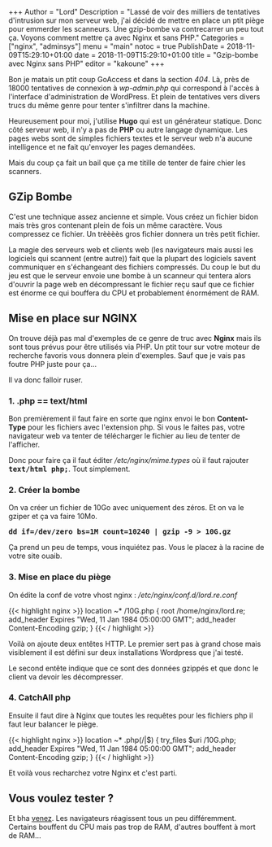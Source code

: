 +++
Author = "Lord"
Description = "Lassé de voir des milliers de tentatives d'intrusion sur mon serveur web, j'ai décidé de mettre en place un ptit piège pour emmerder les scanneurs. Une gzip-bombe va contrecarrer un peu tout ça. Voyons comment mettre ça avec Nginx et sans PHP."
Categories = ["nginx", "adminsys"]
menu = "main"
notoc = true
PublishDate = 2018-11-09T15:29:10+01:00
date = 2018-11-09T15:29:10+01:00
title = "Gzip-bombe avec Nginx sans PHP"
editor = "kakoune"
+++

Bon je matais un ptit coup GoAccess et dans la section *404*.
Là, près de 18000 tentatives de connexion à *wp-admin.php* qui correspond à l'accès à l'interface d'administration de WordPress.
Et plein de tentatives vers divers trucs du même genre pour tenter s'infiltrer dans la machine.

Heureusement pour moi, j'utilise **Hugo** qui est un générateur statique.
Donc côté serveur web, il n'y a pas de **PHP** ou autre langage dynamique.
Les pages webs sont de simples fichiers textes et le serveur web n'a aucune intelligence et ne fait qu'envoyer les pages demandées.

Mais du coup ça fait un bail que ça me titille de tenter de faire chier les scanners.

## GZip Bombe
C'est une technique assez ancienne et simple.
Vous créez un fichier bidon mais très gros contenant plein de fois un même caractère.
Vous compressez ce fichier.
Un trèèèès gros fichier donnera un très petit fichier.

La magie des serveurs web et clients web (les navigateurs mais aussi les logiciels qui scannent (entre autre)) fait que la plupart des logiciels savent communiquer en s'échangeant des fichiers compressés.
Du coup le but du jeu est que le serveur envoie une bombe à un scanneur qui tentera alors d'ouvrir la page web en décompressant le fichier reçu sauf que ce fichier est énorme ce qui bouffera du CPU et probablement énormément de RAM.

## Mise en place sur NGINX
On trouve déjà pas mal d'exemples de ce genre de truc avec **Nginx** mais ils sont tous prévus pour être utilisés via PHP.
Un ptit tour sur votre moteur de recherche favoris vous donnera plein d'exemples.
Sauf que je vais pas foutre PHP juste pour ça…

Il va donc falloir ruser.

### 1. .php == text/html
Bon premièrement il faut faire en sorte que nginx envoi le bon **Content-Type** pour les fichiers avec l'extension php.
Si vous le faites pas, votre navigateur web va tenter de télécharger le fichier au lieu de tenter de l'afficher.

Donc pour faire ça il faut éditer */etc/nginx/mime.types* où il faut rajouter **<samp>text/html		php;</samp>**.
Tout simplement.

### 2. Créer la bombe
On va créer un fichier de 10Go avec uniquement des zéros.
Et on va le gziper et ça va faire 10Mo.

**<samp>dd if=/dev/zero bs=1M count=10240 | gzip -9 > 10G.gz</samp>**

Ça prend un peu de temps, vous inquiétez pas.
Vous le placez à la racine de votre site ouaib.

### 3. Mise en place du piège
On édite la conf de votre vhost nginx : */etc/nginx/conf.d/lord.re.conf*

{{< highlight nginx >}}
location ~* /10G.php {
	root /home/nginx/lord.re;
	add_header Expires "Wed, 11 Jan 1984 05:00:00 GMT";
	add_header Content-Encoding gzip;
}
{{< / highlight >}}

Voilà on ajoute deux entêtes HTTP.
Le premier sert pas à grand chose mais visiblement il est défini sur deux installations Wordpress que j'ai testé.

Le second entête indique que ce sont des données gzippés et que donc le client va devoir les décompresser.

### 4. CatchAll php
Ensuite il faut dire à Nginx que toutes les requêtes pour les fichiers php il faut leur balancer le piège.

{{< highlight nginx >}}
location ~* \.php(/|$) {
	try_files $uri /10G.php;
	add_header Expires "Wed, 11 Jan 1984 05:00:00 GMT";
	add_header Content-Encoding gzip;
}
{{< / highlight >}}

Et voilà vous recharchez votre Nginx et c'est parti.

## Vous voulez tester ?

Et bha [venez](https://lord.re/wp-login.php).
Les navigateurs réagissent tous un peu différemment.
Certains bouffent du CPU mais pas trop de RAM, d'autres bouffent à mort de RAM…

